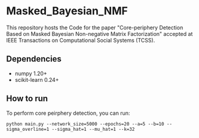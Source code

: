 # Masked_Bayesian_NMF
This repository hosts the Code for the paper "Core-periphery Detection Based on Masked Bayesian Non-negative Matrix Factorization" accepted at IEEE Transactions on Computational Social Systems (TCSS).


## Dependencies
- numpy 1.20+
- scikit-learn 0.24+

## How to run
To perform core peirphery detection, you can run:
```
python main.py --network_size=5000 --epochs=20 --a=5 --b=10 --sigma_overline=1 --sigma_hat=1 --mu_hat=1 --k=32
```
